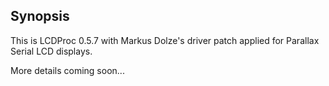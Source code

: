 ## Synopsis

This is LCDProc 0.5.7 with Markus Dolze's driver patch applied for Parallax Serial LCD displays.

More details coming soon...

